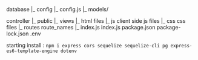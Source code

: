 database
    |_ config
        |_ config.js
    |_ models/

controller
    |_ public
            |_ views
                |_ html files
            |_ js
                client side js files
            |_ css
                css files
    |_ routes
        route_names
            |_ index.js
    index.js
package.json
package-lock.json
.env

starting install : `npm i express cors sequelize sequelize-cli pg express-es6-template-engine dotenv`